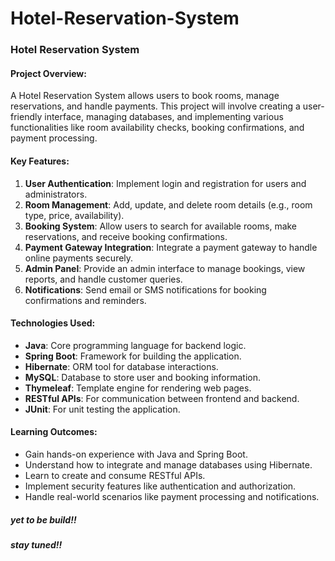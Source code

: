 # Hotel-Reservation-System

### Hotel Reservation System

#### Project Overview:
A Hotel Reservation System allows users to book rooms, manage reservations, and handle payments. This project will involve creating a user-friendly interface, managing databases, and implementing various functionalities like room availability checks, booking confirmations, and payment processing.

#### Key Features:
1. **User Authentication**: Implement login and registration for users and administrators.
2. **Room Management**: Add, update, and delete room details (e.g., room type, price, availability).
3. **Booking System**: Allow users to search for available rooms, make reservations, and receive booking confirmations.
4. **Payment Gateway Integration**: Integrate a payment gateway to handle online payments securely.
5. **Admin Panel**: Provide an admin interface to manage bookings, view reports, and handle customer queries.
6. **Notifications**: Send email or SMS notifications for booking confirmations and reminders.

#### Technologies Used:
- **Java**: Core programming language for backend logic.
- **Spring Boot**: Framework for building the application.
- **Hibernate**: ORM tool for database interactions.
- **MySQL**: Database to store user and booking information.
- **Thymeleaf**: Template engine for rendering web pages.
- **RESTful APIs**: For communication between frontend and backend.
- **JUnit**: For unit testing the application.

#### Learning Outcomes:
- Gain hands-on experience with Java and Spring Boot.
- Understand how to integrate and manage databases using Hibernate.
- Learn to create and consume RESTful APIs.
- Implement security features like authentication and authorization.
- Handle real-world scenarios like payment processing and notifications.

##### yet to be build!!
##### stay tuned!!


